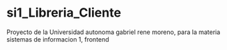 # si1_Libreria_Cliente
Proyecto de la Universidad autonoma gabriel rene moreno, para la materia sistemas de informacion 1, frontend
